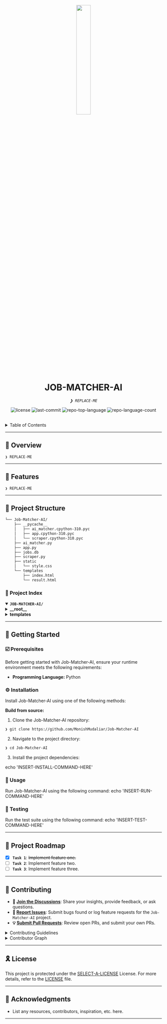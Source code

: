 <p align="center">
    <img src="https://img.icons8.com/?size=512&id=55494&format=png" align="center" width="30%">
</p>
<p align="center"><h1 align="center">JOB-MATCHER-AI</h1></p>
<p align="center">
	<em><code>❯ REPLACE-ME</code></em>
</p>
<p align="center">
	<img src="https://img.shields.io/github/license/MonishMudaliar/Job-Matcher-AI?style=default&logo=opensourceinitiative&logoColor=white&color=0080ff" alt="license">
	<img src="https://img.shields.io/github/last-commit/MonishMudaliar/Job-Matcher-AI?style=default&logo=git&logoColor=white&color=0080ff" alt="last-commit">
	<img src="https://img.shields.io/github/languages/top/MonishMudaliar/Job-Matcher-AI?style=default&color=0080ff" alt="repo-top-language">
	<img src="https://img.shields.io/github/languages/count/MonishMudaliar/Job-Matcher-AI?style=default&color=0080ff" alt="repo-language-count">
</p>
<p align="center"><!-- default option, no dependency badges. -->
</p>
<p align="center">
	<!-- default option, no dependency badges. -->
</p>
<br>

<details><summary>Table of Contents</summary>

- [📍 Overview](#-overview)
- [👾 Features](#-features)
- [📁 Project Structure](#-project-structure)
  - [📂 Project Index](#-project-index)
- [🚀 Getting Started](#-getting-started)
  - [☑️ Prerequisites](#-prerequisites)
  - [⚙️ Installation](#-installation)
  - [🤖 Usage](#🤖-usage)
  - [🧪 Testing](#🧪-testing)
- [📌 Project Roadmap](#-project-roadmap)
- [🔰 Contributing](#-contributing)
- [🎗 License](#-license)
- [🙌 Acknowledgments](#-acknowledgments)

</details>
<hr>

## 📍 Overview

<code>❯ REPLACE-ME</code>

---

## 👾 Features

<code>❯ REPLACE-ME</code>

---

## 📁 Project Structure

```sh
└── Job-Matcher-AI/
    ├── __pycache__
    │   ├── ai_matcher.cpython-310.pyc
    │   ├── app.cpython-310.pyc
    │   └── scraper.cpython-310.pyc
    ├── ai_matcher.py
    ├── app.py
    ├── jobs.db
    ├── scraper.py
    ├── static
    │   └── style.css
    └── templates
        ├── index.html
        └── result.html
```


### 📂 Project Index
<details open>
	<summary><b><code>JOB-MATCHER-AI/</code></b></summary>
	<details> <!-- __root__ Submodule -->
		<summary><b>__root__</b></summary>
		<blockquote>
			<table>
			<tr>
				<td><b><a href='https://github.com/MonishMudaliar/Job-Matcher-AI/blob/master/app.py'>app.py</a></b></td>
				<td><code>❯ REPLACE-ME</code></td>
			</tr>
			<tr>
				<td><b><a href='https://github.com/MonishMudaliar/Job-Matcher-AI/blob/master/scraper.py'>scraper.py</a></b></td>
				<td><code>❯ REPLACE-ME</code></td>
			</tr>
			<tr>
				<td><b><a href='https://github.com/MonishMudaliar/Job-Matcher-AI/blob/master/ai_matcher.py'>ai_matcher.py</a></b></td>
				<td><code>❯ REPLACE-ME</code></td>
			</tr>
			</table>
		</blockquote>
	</details>
	<details> <!-- templates Submodule -->
		<summary><b>templates</b></summary>
		<blockquote>
			<table>
			<tr>
				<td><b><a href='https://github.com/MonishMudaliar/Job-Matcher-AI/blob/master/templates/index.html'>index.html</a></b></td>
				<td><code>❯ REPLACE-ME</code></td>
			</tr>
			<tr>
				<td><b><a href='https://github.com/MonishMudaliar/Job-Matcher-AI/blob/master/templates/result.html'>result.html</a></b></td>
				<td><code>❯ REPLACE-ME</code></td>
			</tr>
			</table>
		</blockquote>
	</details>
</details>

---
## 🚀 Getting Started

### ☑️ Prerequisites

Before getting started with Job-Matcher-AI, ensure your runtime environment meets the following requirements:

- **Programming Language:** Python


### ⚙️ Installation

Install Job-Matcher-AI using one of the following methods:

**Build from source:**

1. Clone the Job-Matcher-AI repository:
```sh
❯ git clone https://github.com/MonishMudaliar/Job-Matcher-AI
```

2. Navigate to the project directory:
```sh
❯ cd Job-Matcher-AI
```

3. Install the project dependencies:

echo 'INSERT-INSTALL-COMMAND-HERE'



### 🤖 Usage
Run Job-Matcher-AI using the following command:
echo 'INSERT-RUN-COMMAND-HERE'

### 🧪 Testing
Run the test suite using the following command:
echo 'INSERT-TEST-COMMAND-HERE'

---
## 📌 Project Roadmap

- [X] **`Task 1`**: <strike>Implement feature one.</strike>
- [ ] **`Task 2`**: Implement feature two.
- [ ] **`Task 3`**: Implement feature three.

---

## 🔰 Contributing

- **💬 [Join the Discussions](https://github.com/MonishMudaliar/Job-Matcher-AI/discussions)**: Share your insights, provide feedback, or ask questions.
- **🐛 [Report Issues](https://github.com/MonishMudaliar/Job-Matcher-AI/issues)**: Submit bugs found or log feature requests for the `Job-Matcher-AI` project.
- **💡 [Submit Pull Requests](https://github.com/MonishMudaliar/Job-Matcher-AI/blob/main/CONTRIBUTING.md)**: Review open PRs, and submit your own PRs.

<details closed>
<summary>Contributing Guidelines</summary>

1. **Fork the Repository**: Start by forking the project repository to your github account.
2. **Clone Locally**: Clone the forked repository to your local machine using a git client.
   ```sh
   git clone https://github.com/MonishMudaliar/Job-Matcher-AI
   ```
3. **Create a New Branch**: Always work on a new branch, giving it a descriptive name.
   ```sh
   git checkout -b new-feature-x
   ```
4. **Make Your Changes**: Develop and test your changes locally.
5. **Commit Your Changes**: Commit with a clear message describing your updates.
   ```sh
   git commit -m 'Implemented new feature x.'
   ```
6. **Push to github**: Push the changes to your forked repository.
   ```sh
   git push origin new-feature-x
   ```
7. **Submit a Pull Request**: Create a PR against the original project repository. Clearly describe the changes and their motivations.
8. **Review**: Once your PR is reviewed and approved, it will be merged into the main branch. Congratulations on your contribution!
</details>

<details closed>
<summary>Contributor Graph</summary>
<br>
<p align="left">
   <a href="https://github.com{/MonishMudaliar/Job-Matcher-AI/}graphs/contributors">
      <img src="https://contrib.rocks/image?repo=MonishMudaliar/Job-Matcher-AI">
   </a>
</p>
</details>

---

## 🎗 License

This project is protected under the [SELECT-A-LICENSE](https://choosealicense.com/licenses) License. For more details, refer to the [LICENSE](https://choosealicense.com/licenses/) file.

---

## 🙌 Acknowledgments

- List any resources, contributors, inspiration, etc. here.

---
